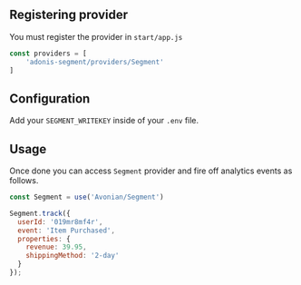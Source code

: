 ## Registering provider

You must register the provider in `start/app.js`

```js
const providers = [
    'adonis-segment/providers/Segment'
]
```

## Configuration

Add your `SEGMENT_WRITEKEY` inside of your `.env` file.

## Usage 

Once done you can access `Segment` provider and fire off analytics events as follows.

```js
const Segment = use('Avonian/Segment')

Segment.track({
  userId: '019mr8mf4r',
  event: 'Item Purchased',
  properties: {
    revenue: 39.95,
    shippingMethod: '2-day'
  }
});
```
